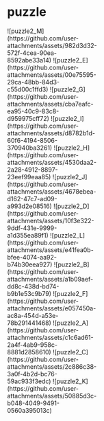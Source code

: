 # puzzle
<!DOCTYPE html>
<style>
  section.grid-container {
    display: grid;
    grid-template-columns: 1fr 1fr 1fr;
    grid-template-rows: 1fr 1fr 1fr;
  }
</style>

<section class="grid-container">
![puzzle2_M](https://github.com/user-attachments/assets/982d3d32-572f-4cea-90ea-8592abe33a14)
![puzzle2_E](https://github.com/user-attachments/assets/00e75595-29ca-48bb-84d3-c55d00c1ffd3)
![puzzle2_G](https://github.com/user-attachments/assets/cba7eafc-ea95-40c9-83c8-d959975cff72)
![puzzle2_I](https://github.com/user-attachments/assets/d8782b1d-60f6-4194-8506-370940ba3261)
![puzzle2_H](https://github.com/user-attachments/assets/4530daa2-2a28-4912-8897-23eef99eaa85)
![puzzle2_J](https://github.com/user-attachments/assets/4678ebea-d162-47c7-ad09-a993d2e08516)
![puzzle2_D](https://github.com/user-attachments/assets/10f3e322-9ddf-431e-9999-a1d355ea89f1)
![puzzle2_L](https://github.com/user-attachments/assets/e41fea0b-bfee-4074-aa92-b74b30eea927)
![puzzle2_B](https://github.com/user-attachments/assets/a1b09aef-dd8c-438d-bd74-b9b1e53c9b79)
![puzzle2_F](https://github.com/user-attachments/assets/e057450a-ac8a-454d-a53e-78b291441468)
![puzzle2_A](https://github.com/user-attachments/assets/c1c6ad61-2a4f-4ab9-958c-8881d2858610)
![puzzle2_C](https://github.com/user-attachments/assets/2c886c38-3a0f-4b2d-bc76-59ac933f3edc)
![puzzle2_K](https://github.com/user-attachments/assets/50885d3c-b048-4049-9491-0560a395013c)
</section>
